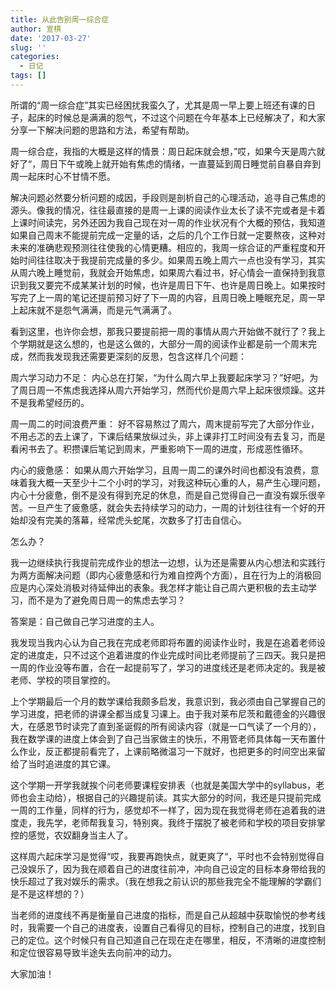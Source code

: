 ```yaml
---
title: 从此告别周一综合症
author: 宣棋
date: '2017-03-27'
slug: ''
categories:
  - 日记
tags: []
---
```

所谓的“周一综合症”其实已经困扰我蛮久了，尤其是周一早上要上班还有课的日子，起床的时候总是满满的怨气，不过这个问题在今年基本上已经解决了，和大家分享一下解决问题的思路和方法，希望有帮助。

周一综合症，我指的大概是这样的情景：周日起床就会想，”哎，如果今天是周六就好了“，周日下午或晚上就开始有焦虑的情绪，一直蔓延到周日睡觉前自暴自弃到周一起床时心不甘情不愿。

解决问题必然要分析问题的成因，手段则是剖析自己的心理活动，追寻自己焦虑的源头。像我的情况，往往最直接的是周一上课的阅读作业太长了读不完或者是卡着上课时间读完，另外还因为我自己现在对一周的作业状况有个大概的预估，我知道如果自己周末不能提前完成一定量的话，之后的几个工作日就一定要熬夜，这种对未来的准确悲观预测往往使我的心情更糟。相应的，我周一综合证的严重程度和开始时间往往取决于我提前完成量的多少。如果周五晚上周六一点也没有学习，其实从周六晚上睡觉前，我就会开始焦虑，如果周六看过书，好心情会一直保持到我意识到我又要完不成某某计划的时候，也许是周日下午、也许是周日晚上。如果按时写完了上一周的笔记还提前预习好了下一周的内容，且周日晚上睡眠充足，周一早上起床就不是怨气满满，而是元气满满了。

看到这里，也许你会想，那我只要提前把一周的事情从周六开始做不就行了？我上个学期就是这么想的，也是这么做的，大部分一周的阅读作业都是前一个周末完成，然而我发现我还需要更深刻的反思，包含这样几个问题：

周六学习动力不足：
内心总在打架，“为什么周六早上我要起床学习？”好吧，为了周日周一不焦虑我选择从周六开始学习，然而代价是周六早上起床很烦躁。这并不是我希望经历的。

周一周二的时间浪费严重：
好不容易熬过了周六，周末提前写完了大部分作业，不用忐忑的去上课了，下课后结果放纵过头，非上课非打工时间没有去复习，而是看闲书去了。积攒课后笔记到周末，严重影响下一周的进度，形成恶性循环。

内心的疲惫感：
如果从周六开始学习，且周一周二的课外时间也都没有浪费，意味着我大概一天至少十二个小时的学习，对我这种玩心重的人，易产生心理问题，内心十分疲惫，倒不是没有得到充足的休息，而是自己觉得自己一直没有娱乐很辛苦。一旦产生了疲惫感，就会失去持续学习的动力，一周的计划往往有一个好的开始却没有完美的落幕，经常虎头蛇尾，次数多了打击自信心。

怎么办？

我一边继续执行我提前完成作业的想法一边想，认为还是需要从内心想法和实践行为两方面解决问题（即内心疲惫感和行为难自控两个方面），且在行为上的消极回应是内心深处消极对待延伸出的表象。我怎样才能让自己周六更积极的去主动学习，而不是为了避免周日周一的焦虑去学习？

答案是：自己做自己学习进度的主人。

我发现当我内心认为自己我在完成老师即将布置的阅读作业时，我是在追着老师设定的进度走，只不过这个追着进度的作业完成时间比老师提前了三四天。我只是把一周的作业没等布置，合在一起提前写了，学习的进度线还是老师决定的。我是被老师、学校的项目掌控的。

上个学期最后一个月的数学课给我颇多启发，我意识到，我必须由自己掌握自己的学习进度，把老师的讲课全都当成复习课上。由于我对莱布尼茨和戴德金的兴趣很大，在感恩节时读完了直到圣诞假的所有阅读内容（就是一口气读了一个月的），我在数学课的进度上体会到了自己当家做主的快乐，不用管老师具体每一天布置什么作业，反正都提前看完了，上课前略微温习一下就好，也把更多的时间空出来留给了当时追进度的其它课。

这个学期一开学我就挨个问老师要课程安排表（也就是美国大学中的syllabus，老师也会主动给），根据自己的兴趣提前读。其实大部分的时间，我还是只提前完成一周的工作量，同样的行为，感觉却不一样了，因为现在我觉得老师在追着我的进度走，我先学，老师帮我复习，特别爽。我终于摆脱了被老师和学校的项目安排掌控的感觉，农奴翻身当主人了。

这样周六起床学习是觉得“哎，我要再跑快点，就更爽了“，平时也不会特别觉得自己没娱乐了，因为我在顺着自己的进度往前冲，冲向自己设定的目标本身带给我的快乐超过了我对娱乐的需求。（我在想我之前认识的那些我完全不能理解的学霸们是不是这样想的？）

当老师的进度线不再是衡量自己进度的指标，而是自己从超越中获取愉悦的参考线时，我需要一个自己的进度表，设置自己看得见的目标，控制自己的进度，找到自己的定位。这个时候只有自己知道自己在现在走在哪里，相反，不清晰的进度控制和定位很容易导致半途失去向前冲的动力。

大家加油！
